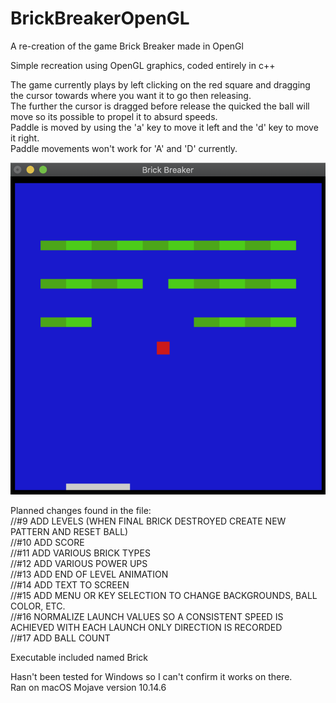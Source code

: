 # BrickBreakerOpenGL
A re-creation of the game Brick Breaker made in OpenGl

Simple recreation using OpenGL graphics, coded entirely in c++ 

The game currently plays by left clicking on the red square and dragging the cursor towards where you want it to go then releasing. <br /> 
The further the cursor is dragged before release the quicked the ball will move so its possible to propel it to absurd speeds. <br /> 
Paddle is moved by using the 'a' key to move it left and the 'd' key to move it right. <br /> 
Paddle movements won't work for 'A' and 'D' currently. <br /> 

![Gameplay](gameplay.png)


Planned changes found in the file: <br /> 
//#9   ADD LEVELS (WHEN FINAL BRICK DESTROYED CREATE NEW PATTERN AND RESET BALL) <br /> 
//#10  ADD SCORE <br /> 
//#11  ADD VARIOUS BRICK TYPES <br /> 
//#12  ADD VARIOUS POWER UPS <br /> 
//#13  ADD END OF LEVEL ANIMATION <br /> 
//#14  ADD TEXT TO SCREEN <br /> 
//#15  ADD MENU OR KEY SELECTION TO CHANGE BACKGROUNDS, BALL COLOR, ETC. <br /> 
//#16  NORMALIZE LAUNCH VALUES SO A CONSISTENT SPEED IS ACHIEVED WITH EACH LAUNCH ONLY DIRECTION IS RECORDED <br /> 
//#17 ADD BALL COUNT <br /> 

Executable included named Brick

Hasn't been tested for Windows so I can't confirm it works on there. <br /> 
Ran on macOS Mojave version 10.14.6
